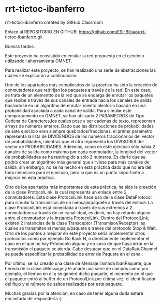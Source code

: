 # rrt-tictoc-ibanferro
rrt-tictoc-ibanferro created by GitHub Classroom

Enlace al REPOSITORIO EN GITHUB: https://github.com/ESI-Bilbao/rrt-tictoc-ibanferro.git

Buenas tardes.

Este proyevto ha consistido en emular la red propuesta en el ejercicio utilizando l aherramienta OMNET.

Para realizar este proyecto, se han realizado una serie de abstracciones las cuales se explicarán a continuación.

Uno de los apartados más complicados de la práctica ha sido la creación de conmutadores que redirijan los paquetes a través de la red. En este caso, se trata de un
elementto de la red que se encarga de enrutar los paquetes que recibe a través de sus canales de entrada hacia los canales de salida basándose en un algoritmo de enruta-
miento aleatorio basado en una probabilidad asociada a cada canal de salida. Para simular este comportamiento en OMNET, se han utilizado 2 PARAMETROS de Tipo Cadena de 
Caracteres,los cuales pese a ser cadenas de texto, representan arrays de números enteros. Dado que las distribuciones de probabilidades de este ejercicio eran siempre
quebrados/fracciones, el primer parametro representa la lista de DIVIDENDOS de los numeros fraccionarios del vector de probabilidades, mientras que el otro representa
los DIVISORES del vector de PROBABILIDADES. Adeemás, como en este ejercicio sólo había 2 canales de salida como máximo por cada conmutador, la longitud del vector de 
probabilidades se ha restringido a solo 2 numeros. Es cierto que se podría crear un algoritmo más general que sirviese para más canales de salida, sin embargo, no se 
ha hecho en esta práctica dado que no era del todo necesario para el ejercicio, pero sí que es un punto importante a mejorar en esta práctica.

Otro de los apartados más importantes de esta práctica, ha sido la creación de la clase ProtocolLink, la cual representa un enlace entre 2 conmutadores. Esta clase
ProtocolLink hace uso de la clase DataProtocol para simular la transmisión de un mensaje/paquete a través del enlace. La clase ProtocolLink está conectada a través de 
sus extremos a 2 conmutadores a través de un canal Ideal, es decir, no hay retardo alguno entre el conmutador y la instancia ProtocolLink. Dentro del ProtocolLink,
existen 2 instancias de la clase Transceptor (Transmisor/Receptor) las cuales se transmiten el mensaje/paquete a través del protocolo Stop & Wait. Otro de los puntos a 
mejorar en este proyecto sería implementar otros protocolos como por ejemplo Go Back N, o directamente implementar el caso en el que no hay Prtotocolo alguno y en caso de 
que haya error en la transmisión el paquete se pierda. Cabe destacar que en el DataRateChannel se puede especificar la probabilidad de error de Paquete en el canal.

Por último, se ha creado una clase de Mensaje llamada IbanPaquete, que hereda de la clase cMessage y le añade una serie de campos como por ejemplo, el tiempo en el q se generó dicho paquete, 
el momento en el que el paquete entró al buffer de un ProtocolLink por última vez, el identificador del flujo y el número de saltos realizados por este paquete. 

Muchas gracias por la atención, en caso de tener alguna duda estaré encantado de responderla :)

